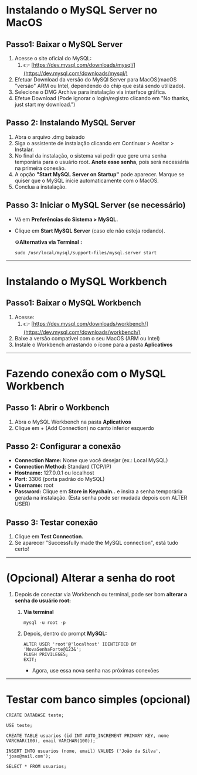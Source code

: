 # Instalando o MySQL Server no MacOS

## Passo1: Baixar o MySQL Server

1. Acesse o site oficial do MySQL:
   1. 👉 [https://dev.mysql.com/downloads/mysql/](https://dev.mysql.com/downloads/mysql/)
2. Efetuar Download da versão do MySQl Server para MacOS(macOS "versão" ARM ou Intel, dependendo do chip que está sendo utilizado).
3. Selecione o DMG Archive para instalação via interface gráfica.
4. Efetue Download (Pode ignorar o login/registro clicando em "No thanks, just start my download.")


## Passo 2: Instalando MySQL Server

1. Abra o arquivo .dmg baixado
2. Siga o assistente de instalação clicando em Continuar > Aceitar > Instalar.
3. No final da instalação, o sistema vai pedir que gere uma senha temporária para o usuário root. **Anote esse senha**, pois será necessária na primeira conexão.
4. A opção **"Start MySQL Server on Startup"** pode aparecer. Marque se quiser que o MySQL inicie automaticamente com o MacOS.
5. Conclua a instalação.


## Passo 3: Iniciar o MySQL Server (se necessário)

* Vá em **Preferências do Sistema > MySQL.**
* Clique em **Start MySQL Server** (caso ele não esteja rodando).

    ⚙️**Alternativa via Terminal** **:**

    ``sudo /usr/local/mysql/support-files/mysql.server start``


---



# Instalando o MySQL Workbench

## Passo1: Baixar o MySQL Workbench

1. Acesse:
   1. 👉 [https://dev.mysql.com/downloads/workbench/](https://dev.mysql.com/downloads/workbench/)
2. Baixe a versão compatível com o seu MacOS (ARM ou Intel)
3. Instale o Workbench arrastando o ícone para a pasta **Aplicativos**


---



# Fazendo conexão com o MySQL Workbench

## Passo 1: Abrir o Workbench

1. Abra o MySQL Workbench na pasta **Aplicativos**
2. Clique em + (Add Connection) no canto inferior esquerdo

## Passo 2: Configurar a conexão

* **Connection Name:** Nome que você desejar (ex.: Local MySQL)
* **Connection Method:** Standard (TCP/IP)
* **Hostname:** 127.0.0.1 ou localhost
* **Port:** 3306 (porta padrão do MySQL)
* **Username:** root
* **Password:** Clique em **Store in Keychain..** e insira a senha temporária gerada na instalação. (Esta senha pode ser mudada depois com ALTER USER)

## Passo 3: Testar conexão

1. Clique em **Test Connection.**
2. Se aparecer "Successfully made the MySQL connection", está tudo certo!


---



# (Opcional) Alterar a senha do root

1. Depois de conectar via Workbench ou terminal, pode ser bom **alterar a senha do usuário root:**
   1. **Via terminal**

      ```
      mysql -u root -p
      ```
   2. Depois, dentro do prompt **MySQL:**

      ```
      ALTER USER 'root'@'localhost' IDENTIFIED BY 'NovaSenhaForte@123&';
      FLUSH PRIVILEGES;
      EXIT;
      ```

      * Agora, use essa nova senha nas próximas conexões


---



# Testar com banco simples (opcional)

```
CREATE DATABASE teste;

USE teste;

CREATE TABLE usuarios (id INT AUTO_INCREMENT PRIMARY KEY, nome VARCHAR(100), email VARCHAR(100));

INSERT INTO usuarios (nome, email) VALUES ('João da Silva', 'joao@mail.com');

SELECT * FROM usuarios;

```

